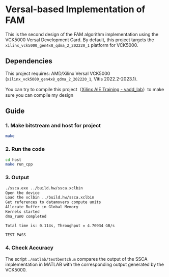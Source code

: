 # Versal-based Implementation of FAM
This is the second design of the FAM algorithm implementation using the VCK5000 Versal Development Card.
By default, this project targets the `xilinx_vck5000_gen4x8_qdma_2_202220_1` platform for VCK5000. 

## Dependencies 
This project requires: AMD/Xilinx Versal VCK5000 (`xilinx_vck5000_gen4x8_qdma_2_202220_1`, Vitis 2022.2-2023.1).

You can try to compile this project（[Xilinx AIE Training - vadd_lab](https://github.com/Xilinx/xup_aie_training/tree/main/sources/vadd_lab)）to make sure you can compile my design

## Guide
### 1. Make bitstream and host for project
```bash
make
```

### 2. Run the code
```bash
cd host
make run_cpp
```

### 3. Output

```sh
./ssca.exe ../build.hw/ssca.xclbin
Open the device
Load the xclbin ../build.hw/ssca.xclbin
Get references to datamovers compute units
Allocate Buffer in Global Memory
Kernels started
dma_run0 completed

Total time is: 0.114s, Throughput = 4.70934 GB/s

TEST PASS

```

### 4. Check Accuracy

The script `./matlab/testbentch.m` compares the output of the SSCA implementation in MATLAB with the corresponding output generated by the VCK5000.